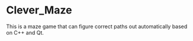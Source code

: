 # Clever_Maze
This is a maze game that can figure correct paths out automatically based on C++ and Qt.
